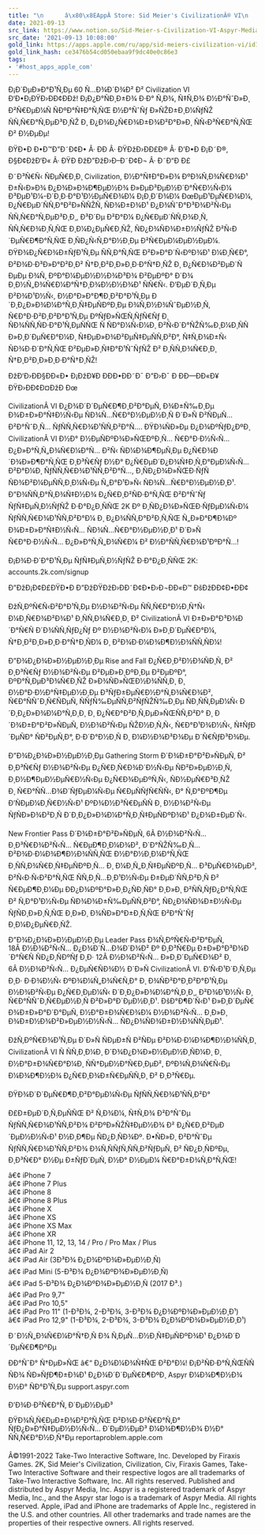 ```yaml
---
title: "\n      â\x80\x8EAppÂ Store: Sid Meier's CivilizationÂ® VI\n    "
date: 2021-09-13
src_link: https://www.notion.so/Sid-Meier-s-Civilization-VI-Aspyr-Media-Inc-54fd4307e3074b0990170f420d99e526
src_date: '2021-09-13 10:08:00'
gold_link: https://apps.apple.com/ru/app/sid-meiers-civilization-vi/id1235863443
gold_link_hash: ce3476b54cd050ebaa9f9dc40e0c86e3
tags:
- '#host_apps_apple_com'
---
```


Ð¡Ð´ÐµÐ»Ð°Ð¹Ñ‚Ðµ 60 Ñ…Ð¾Ð´Ð¾Ð² Ð² Civilization VI Ð‘Ð•Ð¡ÐŸÐ›ÐÐ¢ÐÐž! Ð¡Ð¿Ð°ÑÐ¸Ð±Ð¾ Ð·Ð° Ñ‚Ð¾, Ñ‡Ñ‚Ð¾ Ð½Ð°ÑˆÐ»Ð¸ Ð²Ñ€ÐµÐ¼Ñ ÑÐºÐ°Ñ‡Ð°Ñ‚ÑŒ Ð½Ð°ÑˆÑƒ Ð»ÑŽÐ±Ð¸Ð¼ÑƒÑŽ ÑÑ‚Ñ€Ð°Ñ‚ÐµÐ³Ð¸ÑŽ Ð¸ Ð¿Ð¾Ð¿Ñ€Ð¾Ð±Ð¾Ð²Ð°Ð»Ð¸ ÑÑ‹Ð³Ñ€Ð°Ñ‚ÑŒ Ð² Ð½ÐµÐµ!  
  
  
ÐŸÐ•Ð Ð•Ð™Ð”Ð˜Ð¢Ð• Â· ÐÐ Â· ÐŸÐžÐ›ÐÐ£Ð® Â· Ð’Ð•Ð Ð¡Ð˜Ð®, Ð§Ð¢ÐžÐ‘Ð« Â· ÐŸÐ ÐžÐ”ÐžÐ›Ð–Ð˜Ð¢Ð¬ Â· Ð˜Ð“Ð Ð£  
  
  
Ð˜Ð³Ñ€Ñ‹ ÑÐµÑ€Ð¸Ð¸ Civilization, Ð½Ð°Ñ‡Ð°Ð»Ð¾ ÐºÐ¾Ñ‚Ð¾Ñ€Ð¾Ð¹ Ð±Ñ‹Ð»Ð¾ Ð¿Ð¾Ð»Ð¾Ð¶ÐµÐ½Ð¾ Ð»ÐµÐ³ÐµÐ½Ð´Ð°Ñ€Ð½Ñ‹Ð¼ Ð³ÐµÐ¹Ð¼-Ð´Ð¸Ð·Ð°Ð¹Ð½ÐµÑ€Ð¾Ð¼ Ð¡Ð¸Ð´Ð¾Ð¼ ÐœÐµÐ¹ÐµÑ€Ð¾Ð¼, Ð¿Ñ€ÐµÐ´ÑÑ‚Ð°Ð²Ð»ÑÑŽÑ‚ ÑÐ¾Ð±Ð¾Ð¹ Ð¿Ð¾ÑˆÐ°Ð³Ð¾Ð²Ñ‹Ðµ ÑÑ‚Ñ€Ð°Ñ‚ÐµÐ³Ð¸Ð¸, Ð³Ð´Ðµ Ð²Ð°Ð¼ Ð¿Ñ€ÐµÐ´ÑÑ‚Ð¾Ð¸Ñ‚ ÑÑ‚Ñ€Ð¾Ð¸Ñ‚ÑŒ Ð¸Ð¼Ð¿ÐµÑ€Ð¸ÑŽ, ÑÐ¿Ð¾ÑÐ¾Ð±Ð½ÑƒÑŽ Ð²Ñ‹Ð´ÐµÑ€Ð¶Ð°Ñ‚ÑŒ Ð¸ÑÐ¿Ñ‹Ñ‚Ð°Ð½Ð¸Ðµ Ð²Ñ€ÐµÐ¼ÐµÐ½ÐµÐ¼. ÐŸÐ¾Ð¿Ñ€Ð¾Ð±ÑƒÐ¹Ñ‚Ðµ ÑÑ‚Ð°Ñ‚ÑŒ Ð²Ð»Ð°Ð´Ñ‹ÐºÐ¾Ð¹ Ð¼Ð¸Ñ€Ð°, Ð²Ð¾Ð·Ð³Ð»Ð°Ð²Ð¸Ð² Ñ†Ð¸Ð²Ð¸Ð»Ð¸Ð·Ð°Ñ†Ð¸ÑŽ Ð¸ Ð¿Ñ€Ð¾Ð²ÐµÐ´Ñ ÐµÐµ Ð¾Ñ‚ ÐºÐ°Ð¼ÐµÐ½Ð½Ð¾Ð³Ð¾ Ð²ÐµÐºÐ° Ð´Ð¾ Ð¸Ð½Ñ„Ð¾Ñ€Ð¼Ð°Ñ†Ð¸Ð¾Ð½Ð½Ð¾Ð¹ ÑÑ€Ñ‹. Ð’ÐµÐ´Ð¸Ñ‚Ðµ Ð²Ð¾Ð¹Ð½Ñ‹, Ð½Ð°Ð»Ð°Ð¶Ð¸Ð²Ð°Ð¹Ñ‚Ðµ Ð´Ð¸Ð¿Ð»Ð¾Ð¼Ð°Ñ‚Ð¸Ñ‡ÐµÑÐºÐ¸Ðµ Ð¾Ñ‚Ð½Ð¾ÑˆÐµÐ½Ð¸Ñ, Ñ€Ð°Ð·Ð²Ð¸Ð²Ð°Ð¹Ñ‚Ðµ ÐºÑƒÐ»ÑŒÑ‚ÑƒÑ€Ñƒ Ð¸ ÑÐ¾ÑÑ‚ÑÐ·Ð°Ð¹Ñ‚ÐµÑÑŒ Ñ ÑÐ°Ð¼Ñ‹Ð¼Ð¸ Ð²Ñ‹Ð´Ð°ÑŽÑ‰Ð¸Ð¼Ð¸ÑÑ Ð»Ð¸Ð´ÐµÑ€Ð°Ð¼Ð¸ Ñ‡ÐµÐ»Ð¾Ð²ÐµÑ‡ÐµÑÑ‚Ð²Ð°, Ñ‡Ñ‚Ð¾Ð±Ñ‹ ÑÐ¾Ð·Ð´Ð°Ñ‚ÑŒ Ð²ÐµÐ»Ð¸Ñ‡Ð°Ð¹ÑˆÑƒÑŽ Ð² Ð¸ÑÑ‚Ð¾Ñ€Ð¸Ð¸ Ñ†Ð¸Ð²Ð¸Ð»Ð¸Ð·Ð°Ñ†Ð¸ÑŽ!  
  
  
 ÐžÐ‘Ð›ÐÐ§ÐÐ«Ð• Ð¡ÐžÐ¥Ð ÐÐÐ•ÐÐ˜Ð¯ Ð”Ð›Ð¯ Ð ÐÐ—ÐÐ«Ð¥ ÐŸÐ›ÐÐ¢Ð¤ÐžÐ Ðœ  
  
  
CivilizationÂ VI Ð¿Ð¾Ð´Ð´ÐµÑ€Ð¶Ð¸Ð²Ð°ÐµÑ‚ Ð¾Ð±Ñ‰Ð¸Ðµ Ð¾Ð±Ð»Ð°Ñ‡Ð½Ñ‹Ðµ ÑÐ¾Ñ…Ñ€Ð°Ð½ÐµÐ½Ð¸Ñ Ð´Ð»Ñ Ð²ÑÐµÑ… Ð²Ð°ÑˆÐ¸Ñ… ÑƒÑÑ‚Ñ€Ð¾Ð¹ÑÑ‚Ð²Ð°Ñ…. ÐŸÐ¾ÑÐ»Ðµ Ð¿Ð¾ÐºÑƒÐ¿ÐºÐ¸ CivilizationÂ VI Ð½Ð° Ð½ÐµÑÐºÐ¾Ð»ÑŒÐºÐ¸Ñ… Ñ€Ð°Ð·Ð½Ñ‹Ñ… Ð¿Ð»Ð°Ñ‚Ñ„Ð¾Ñ€Ð¼Ð°Ñ… Ð²Ñ‹ ÑÐ¼Ð¾Ð¶ÐµÑ‚Ðµ Ð¿Ñ€Ð¾Ð´Ð¾Ð»Ð¶Ð°Ñ‚ÑŒ Ð¸Ð³Ñ€Ñƒ Ð½Ð° Ð¿Ñ€ÐµÐ´Ð¿Ð¾Ñ‡Ð¸Ñ‚Ð°ÐµÐ¼Ñ‹Ñ… Ð²Ð°Ð¼Ð¸ ÑƒÑÑ‚Ñ€Ð¾Ð¹ÑÑ‚Ð²Ð°Ñ…, Ð¸ÑÐ¿Ð¾Ð»ÑŒÐ·ÑƒÑ ÑÐ¾Ð²Ð¼ÐµÑÑ‚Ð¸Ð¼Ñ‹Ðµ Ñ„Ð°Ð¹Ð»Ñ‹ ÑÐ¾Ñ…Ñ€Ð°Ð½ÐµÐ½Ð¸Ð¹. Ð”Ð¾ÑÑ‚Ð°Ñ‚Ð¾Ñ‡Ð½Ð¾ Ð¿Ñ€Ð¸Ð²ÑÐ·Ð°Ñ‚ÑŒ Ð²Ð°ÑˆÑƒ ÑƒÑ‡ÐµÑ‚Ð½ÑƒÑŽ Ð·Ð°Ð¿Ð¸ÑÑŒ 2K Ðº Ð¸ÑÐ¿Ð¾Ð»ÑŒÐ·ÑƒÐµÐ¼Ñ‹Ð¼ ÑƒÑÑ‚Ñ€Ð¾Ð¹ÑÑ‚Ð²Ð°Ð¼ Ð¸ Ð¿Ð¾ÑÑ‚Ð°Ð²Ð¸Ñ‚ÑŒ Ñ„Ð»Ð°Ð¶Ð¾Ðº Ð¾Ð±Ð»Ð°Ñ‡Ð½Ñ‹Ñ… ÑÐ¾Ñ…Ñ€Ð°Ð½ÐµÐ½Ð¸Ð¹ Ð´Ð»Ñ Ñ€Ð°Ð·Ð½Ñ‹Ñ… Ð¿Ð»Ð°Ñ‚Ñ„Ð¾Ñ€Ð¼ Ð² Ð½Ð°ÑÑ‚Ñ€Ð¾Ð¹ÐºÐ°Ñ…!   
  
Ð¡Ð¾Ð·Ð´Ð°Ð¹Ñ‚Ðµ ÑƒÑ‡ÐµÑ‚Ð½ÑƒÑŽ Ð·Ð°Ð¿Ð¸ÑÑŒ 2K: accounts.2k.com/signup  
  
  
Ð”ÐžÐ¡Ð¢Ð£ÐŸÐ•Ð Ð”ÐžÐŸÐžÐ›ÐÐ˜Ð¢Ð•Ð›Ð¬ÐÐ«Ð™ ÐšÐžÐÐ¢Ð•ÐÐ¢  
  
ÐžÑ‚ÐºÑ€Ñ‹Ð²Ð°Ð¹Ñ‚Ðµ Ð½Ð¾Ð²Ñ‹Ðµ ÑÑ‚Ñ€Ð°Ð½Ð¸Ñ†Ñ‹ Ð¼Ð¸Ñ€Ð¾Ð²Ð¾Ð¹ Ð¸ÑÑ‚Ð¾Ñ€Ð¸Ð¸ Ð² CivilizationÂ VI Ð±Ð»Ð°Ð³Ð¾Ð´Ð°Ñ€Ñ Ð´Ð¾ÑÑ‚ÑƒÐ¿Ñƒ Ðº Ð½Ð¾Ð²Ñ‹Ð¼ Ð»Ð¸Ð´ÐµÑ€Ð°Ð¼, Ñ†Ð¸Ð²Ð¸Ð»Ð¸Ð·Ð°Ñ†Ð¸ÑÐ¼ Ð¸ Ð²Ð¾Ð·Ð¼Ð¾Ð¶Ð½Ð¾ÑÑ‚ÑÐ¼!   
  
Ð”Ð¾Ð¿Ð¾Ð»Ð½ÐµÐ½Ð¸Ðµ Rise and Fall Ð¿Ñ€Ð¸Ð²Ð½Ð¾ÑÐ¸Ñ‚ Ð² Ð¸Ð³Ñ€Ñƒ Ð½Ð¾Ð²Ñ‹Ðµ Ð²ÐµÐ»Ð¸ÐºÐ¸Ðµ Ð²ÐµÐºÐ°, ÐºÐ°Ñ‚ÐµÐ³Ð¾Ñ€Ð¸ÑŽ Ð»Ð¾ÑÐ»ÑŒÐ½Ð¾ÑÑ‚Ð¸ Ð¸ Ð½Ð°Ð·Ð½Ð°Ñ‡ÐµÐ½Ð¸Ðµ Ð³ÑƒÐ±ÐµÑ€Ð½Ð°Ñ‚Ð¾Ñ€Ð¾Ð², Ñ€Ð°ÑÑˆÐ¸Ñ€ÑÐµÑ‚ ÑÑƒÑ‰ÐµÑÑ‚Ð²ÑƒÑŽÑ‰Ð¸Ðµ ÑÐ¸ÑÑ‚ÐµÐ¼Ñ‹ Ð´Ð¸Ð¿Ð»Ð¾Ð¼Ð°Ñ‚Ð¸Ð¸ Ð¸ Ð¿Ñ€Ð°Ð²Ð¸Ñ‚ÐµÐ»ÑŒÑÑ‚Ð²Ð° Ð¸ Ð´Ð¾Ð±Ð°Ð²Ð»ÑÐµÑ‚ Ð½Ð¾Ð²Ñ‹Ðµ ÑŽÐ½Ð¸Ñ‚Ñ‹, Ñ€Ð°Ð¹Ð¾Ð½Ñ‹, Ñ‡ÑƒÐ´ÐµÑÐ° ÑÐ²ÐµÑ‚Ð°, Ð·Ð´Ð°Ð½Ð¸Ñ Ð¸ Ð¼Ð½Ð¾Ð³Ð¾Ðµ Ð´Ñ€ÑƒÐ³Ð¾Ðµ.  
  
Ð”Ð¾Ð¿Ð¾Ð»Ð½ÐµÐ½Ð¸Ðµ Gathering Storm Ð´Ð¾Ð±Ð°Ð²Ð»ÑÐµÑ‚ Ð² Ð¸Ð³Ñ€Ñƒ Ð½Ð¾Ð²Ñ‹Ðµ Ð¿Ñ€Ð¸Ñ€Ð¾Ð´Ð½Ñ‹Ðµ ÑÐ²Ð»ÐµÐ½Ð¸Ñ, Ð¸Ð½Ð¶ÐµÐ½ÐµÑ€Ð½Ñ‹Ðµ Ð¿Ñ€Ð¾ÐµÐºÑ‚Ñ‹, ÑÐ½ÐµÑ€Ð³Ð¸ÑŽ   
Ð¸ Ñ€Ð°ÑÑ…Ð¾Ð´ÑƒÐµÐ¼Ñ‹Ðµ Ñ€ÐµÑÑƒÑ€ÑÑ‹, Ð° Ñ‚Ð°ÐºÐ¶Ðµ Ð’ÑÐµÐ¼Ð¸Ñ€Ð½Ñ‹Ð¹ ÐºÐ¾Ð½Ð³Ñ€ÐµÑÑ Ð¸ Ð½Ð¾Ð²Ñ‹Ðµ ÑƒÑÐ»Ð¾Ð²Ð¸Ñ Ð´Ð¸Ð¿Ð»Ð¾Ð¼Ð°Ñ‚Ð¸Ñ‡ÐµÑÐºÐ¾Ð¹ Ð¿Ð¾Ð±ÐµÐ´Ñ‹.   
  
New Frontier Pass Ð´Ð¾Ð±Ð°Ð²Ð»ÑÐµÑ‚ 6Â Ð½Ð¾Ð²Ñ‹Ñ… Ð¸Ð³Ñ€Ð¾Ð²Ñ‹Ñ… Ñ€ÐµÐ¶Ð¸Ð¼Ð¾Ð², Ð´Ð°ÑŽÑ‰Ð¸Ñ… Ð²Ð¾Ð·Ð¼Ð¾Ð¶Ð½Ð¾ÑÑ‚ÑŒ Ð½Ð°Ð½Ð¸Ð¼Ð°Ñ‚ÑŒ Ð¸ÑÑ‚Ð¾Ñ€Ð¸Ñ‡ÐµÑÐºÐ¸Ñ… Ð¸ Ð¼Ð¸Ñ„Ð¸Ñ‡ÐµÑÐºÐ¸Ñ… Ð³ÐµÑ€Ð¾ÐµÐ², Ð²Ñ‹Ð·Ñ‹Ð²Ð°Ñ‚ÑŒ ÑÑ‚Ð¸Ñ…Ð¸Ð¹Ð½Ñ‹Ðµ Ð±ÐµÐ´ÑÑ‚Ð²Ð¸Ñ Ð² Ñ€ÐµÐ¶Ð¸Ð¼Ðµ ÐÐ¿Ð¾ÐºÐ°Ð»Ð¸Ð¿ÑÐ¸ÑÐ° Ð¸Ð»Ð¸ Ð²ÑÑ‚ÑƒÐ¿Ð°Ñ‚ÑŒ Ð² Ñ‚Ð°Ð¹Ð½Ñ‹Ðµ ÑÐ¾Ð¾Ð±Ñ‰ÐµÑÑ‚Ð²Ð°, ÑÐ¿Ð¾ÑÐ¾Ð±Ð½Ñ‹Ðµ ÑƒÑÐ¸Ð»Ð¸Ñ‚ÑŒ Ð¸Ð»Ð¸ Ð¾ÑÐ»Ð°Ð±Ð¸Ñ‚ÑŒ Ð²Ð°ÑˆÑƒ Ð¸Ð¼Ð¿ÐµÑ€Ð¸ÑŽ.   
  
Ð”Ð¾Ð¿Ð¾Ð»Ð½ÐµÐ½Ð¸Ðµ Leader Pass Ð¾Ñ‚ÐºÑ€Ñ‹Ð²Ð°ÐµÑ‚ 18Â Ð½Ð¾Ð²Ñ‹Ñ… Ð¿Ð¾Ð´Ñ…Ð¾Ð´Ð¾Ð² Ðº Ð¸Ð³Ñ€Ðµ Ð±Ð»Ð°Ð³Ð¾Ð´Ð°Ñ€Ñ ÑÐ¿Ð¸ÑÐºÑƒ Ð¸Ð· 12Â Ð½Ð¾Ð²Ñ‹Ñ… Ð»Ð¸Ð´ÐµÑ€Ð¾Ð² Ð¸ 6Â Ð½Ð¾Ð²Ñ‹Ñ… Ð¿ÐµÑ€ÑÐ¾Ð½ Ð´Ð»Ñ CivilizationÂ VI. Ð’Ñ‹Ð¹Ð´Ð¸Ñ‚Ðµ Ð¸Ð· Ð·Ð¾Ð½Ñ‹ ÐºÐ¾Ð¼Ñ„Ð¾Ñ€Ñ‚Ð° Ð¸ Ð¾ÑÐ²Ð°Ð¸Ð²Ð°Ð¹Ñ‚Ðµ Ð½Ð¾Ð²Ñ‹Ðµ Ð¿Ñ€Ð¸ÐµÐ¼Ñ‹ Ð´Ð¸Ð¿Ð»Ð¾Ð¼Ð°Ñ‚Ð¸Ð¸, Ð²Ð¾Ð¹Ð½Ñ‹ Ð¸ Ñ€Ð°ÑÑˆÐ¸Ñ€ÐµÐ½Ð¸Ñ Ð²Ð»Ð°Ð´ÐµÐ½Ð¸Ð¹. ÐšÐ°Ð¶Ð´Ñ‹Ð¹ Ð»Ð¸Ð´ÐµÑ€ Ð¾Ð±Ð»Ð°Ð´Ð°ÐµÑ‚ Ð½Ð°Ð±Ð¾Ñ€Ð¾Ð¼ Ð½Ð¾Ð²Ñ‹Ñ… Ð¸Ð»Ð¸ Ð¾Ð±Ð½Ð¾Ð²Ð»ÐµÐ½Ð½Ñ‹Ñ… ÑÐ¿Ð¾ÑÐ¾Ð±Ð½Ð¾ÑÑ‚ÐµÐ¹.  
  
ÐžÑ‚ÐºÑ€Ð¾Ð¹Ñ‚Ðµ Ð´Ð»Ñ ÑÐµÐ±Ñ Ð²ÑÐµ Ð²Ð¾Ð·Ð¼Ð¾Ð¶Ð½Ð¾ÑÑ‚Ð¸ CivilizationÂ VI Ñ ÑÑ‚Ð¸Ð¼Ð¸ Ð´Ð¾Ð¿Ð¾Ð»Ð½ÐµÐ½Ð¸ÑÐ¼Ð¸ Ð¸ Ð½Ð°Ð±Ð¾Ñ€Ð°Ð¼Ð¸ ÑÑ†ÐµÐ½Ð°Ñ€Ð¸ÐµÐ², ÐºÐ¾Ñ‚Ð¾Ñ€Ñ‹Ðµ Ð¼Ð¾Ð¶Ð½Ð¾ Ð¿Ñ€Ð¸Ð¾Ð±Ñ€ÐµÑÑ‚Ð¸ Ð² Ð¸Ð³Ñ€Ðµ.  
  
  
ÐŸÐ¾Ð´Ð´ÐµÑ€Ð¶Ð¸Ð²Ð°ÐµÐ¼Ñ‹Ðµ ÑƒÑÑ‚Ñ€Ð¾Ð¹ÑÑ‚Ð²Ð°  
  
Ð£Ð±ÐµÐ´Ð¸Ñ‚ÐµÑÑŒ Ð² Ñ‚Ð¾Ð¼, Ñ‡Ñ‚Ð¾ Ð²Ð°ÑˆÐµ ÑƒÑÑ‚Ñ€Ð¾Ð¹ÑÑ‚Ð²Ð¾ Ð²ÐºÐ»ÑŽÑ‡ÐµÐ½Ð¾ Ð² Ð¿Ñ€Ð¸Ð²ÐµÐ´ÐµÐ½Ð½Ñ‹Ð¹ Ð½Ð¸Ð¶Ðµ ÑÐ¿Ð¸ÑÐ¾Ðº. Ð•ÑÐ»Ð¸ Ð²Ð°ÑˆÐµ ÑƒÑÑ‚Ñ€Ð¾Ð¹ÑÑ‚Ð²Ð¾ Ð¾Ñ‚ÑÑƒÑ‚ÑÑ‚Ð²ÑƒÐµÑ‚ Ð² ÑÐ¿Ð¸ÑÐºÐµ, Ð¸Ð³Ñ€Ð° Ð½Ðµ Ð±ÑƒÐ´ÐµÑ‚ Ð½Ð° Ð½ÐµÐ¼ Ñ€Ð°Ð±Ð¾Ñ‚Ð°Ñ‚ÑŒ!  
  
â€¢ iPhone 7  
â€¢ iPhone 7 Plus  
â€¢ iPhone 8  
â€¢ iPhone 8 Plus  
â€¢ iPhone X  
â€¢ iPhone XS  
â€¢ iPhone XS Max  
â€¢ iPhone XR  
â€¢ iPhone 11, 12, 13, 14 / Pro / Pro Max / Plus  
â€¢ iPad Air 2  
â€¢ iPad Air (3Ð³Ð¾ Ð¿Ð¾ÐºÐ¾Ð»ÐµÐ½Ð¸Ñ)  
â€¢ iPad Mini (5-Ð³Ð¾ Ð¿Ð¾ÐºÐ¾Ð»ÐµÐ½Ð¸Ñ)  
â€¢ iPad 5-Ð³Ð¾ Ð¿Ð¾ÐºÐ¾Ð»ÐµÐ½Ð¸Ñ (2017 Ð³.)  
â€¢ iPad Pro 9,7"  
â€¢ iPad Pro 10,5"  
â€¢ iPad Pro 11" (1-Ð³Ð¾, 2-Ð³Ð¾, 3-Ð³Ð¾ Ð¿Ð¾ÐºÐ¾Ð»ÐµÐ½Ð¸Ð¹)  
â€¢ iPad Pro 12,9" (1-Ð³Ð¾, 2-Ð³Ð¾, 3-Ð³Ð¾ Ð¿Ð¾ÐºÐ¾Ð»ÐµÐ½Ð¸Ð¹)  
  
  
Ð˜Ð½Ñ„Ð¾Ñ€Ð¼Ð°Ñ†Ð¸Ñ Ð¾ Ñ‚ÐµÑ…Ð½Ð¸Ñ‡ÐµÑÐºÐ¾Ð¹ Ð¿Ð¾Ð´Ð´ÐµÑ€Ð¶ÐºÐµ  
  
ÐÐ°ÑˆÐ° Ñ†ÐµÐ»ÑŒ â€“ Ð¿Ð¾Ð¼Ð¾Ñ‡ÑŒ Ð²Ð°Ð¼! Ð¡Ð²ÑÐ·Ð°Ñ‚ÑŒÑÑ ÑÐ¾ ÑÐ»ÑƒÐ¶Ð±Ð¾Ð¹ Ð¿Ð¾Ð´Ð´ÐµÑ€Ð¶ÐºÐ¸ Aspyr Ð¼Ð¾Ð¶Ð½Ð¾ Ð½Ð° ÑÐ°Ð¹Ñ‚Ðµ support.aspyr.com  
  
  
Ð’Ð¾Ð·Ð²Ñ€Ð°Ñ‚ Ð´ÐµÐ½ÐµÐ³  
  
ÐŸÐ¾Ñ‚Ñ€ÐµÐ±Ð¾Ð²Ð°Ñ‚ÑŒ Ð²Ð¾Ð·Ð²Ñ€Ð°Ñ‚Ð° ÑƒÐ¿Ð»Ð°Ñ‡ÐµÐ½Ð½Ñ‹Ñ… Ð´ÐµÐ½ÐµÐ³ Ð¼Ð¾Ð¶Ð½Ð¾ Ð½Ð° ÑÑ‚Ñ€Ð°Ð½Ð¸Ñ†Ðµ reportaproblem.apple.com  
  
Â©1991-2022 Take-Two Interactive Software, Inc. Developed by Firaxis Games. 2K, Sid Meier's Civilization, Civilization, Civ, Firaxis Games, Take-Two Interactive Software and their respective logos are all trademarks of Take-Two Interactive Software, Inc. All rights reserved. Published and distributed by Aspyr Media, Inc. Aspyr is a registered trademark of Aspyr Media, Inc., and the Aspyr star logo is a trademark of Aspyr Media. All rights reserved. Apple, iPad and iPhone are trademarks of Apple Inc., registered in the U.S. and other countries. All other trademarks and trade names are the properties of their respective owners. All rights reserved.